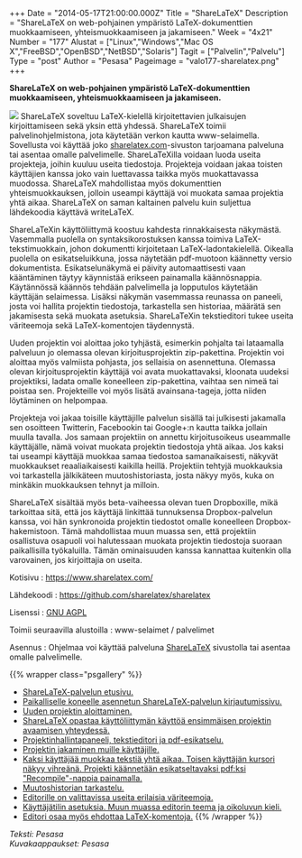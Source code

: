 +++
Date = "2014-05-17T21:00:00.000Z"
Title = "ShareLaTeX"
Description = "ShareLaTeX on web-pohjainen ympäristö LaTeX-dokumenttien muokkaamiseen, yhteismuokkaamiseen ja jakamiseen."
Week = "4x21"
Number = "177"
Alustat = ["Linux","Windows","Mac OS X","FreeBSD","OpenBSD","NetBSD","Solaris"]
Tagit = ["Palvelin","Palvelu"]
Type = "post"
Author = "Pesasa"
Pageimage = "valo177-sharelatex.png"
+++


**ShareLaTeX on web-pohjainen ympäristö LaTeX-dokumenttien
muokkaamiseen, yhteismuokkaamiseen ja jakamiseen.**

![ ](/images/valo177-sharelatex.png "fig:valo177-sharelatex.png") ShareLaTeX
soveltuu LaTeX-kielellä kirjoitettavien julkaisujen kirjoittamiseen sekä
yksin että yhdessä. ShareLaTeX toimii palvelinohjelmistona, jota
käytetään verkon kautta www-selaimella. Sovellusta voi käyttää joko
[sharelatex.com](http://www.sharelatex.com)-sivuston tarjoamana
palveluna tai asentaa omalle palvelimelle. ShareLaTeXilla voidaan luoda
useita projekteja, joihin kuuluu useita tiedostoja. Projekteja voidaan
jakaa toisten käyttäjien kanssa joko vain luettavassa taikka myös
muokattavassa muodossa. ShareLaTeX mahdollistaa myös dokumenttien
yhteismuokkauksen, jolloin useampi käyttäjä voi muokata samaa projektia
yhtä aikaa. ShareLaTeX on saman kaltainen palvelu kuin suljettua
lähdekoodia käyttävä writeLaTeX.

ShareLaTeXin käyttöliittymä koostuu kahdesta rinnakkaisesta näkymästä.
Vasemmalla puolella on syntaksikorostuksen kanssa toimiva
LaTeX-tekstimuokkain, johon dokumentti kirjoitetaan
LaTeX-ladontakielellä. Oikealla puolella on esikatseluikkuna, jossa
näytetään pdf-muotoon käännetty versio dokumentista. Esikatselunäkymä ei
päivity automaattisesti vaan kääntäminen täytyy käynnistää erikseen
painamalla käännösnappia. Käytännössä käännös tehdään palvelimella ja
lopputulos käytetään käyttäjän selaimessa. Lisäksi näkymän vasemmassa
reunassa on paneeli, josta voi hallita projektin tiedostoja, tarkastella
sen historiaa, määrätä sen jakamisesta sekä muokata asetuksia.
ShareLaTeXin tekstieditori tukee useita väriteemoja sekä
LaTeX-komentojen täydennystä.

Uuden projektin voi aloittaa joko tyhjästä, esimerkin pohjalta tai
lataamalla palveluun jo olemassa olevan kirjoitusprojektin
zip-pakettina. Projektin voi aloittaa myös valmiista pohjasta, jos
sellaisia on asennettuna. Olemassa olevan kirjoitusprojektin käyttäjä
voi avata muokattavaksi, kloonata uudeksi projektiksi, ladata omalle
koneelleen zip-pakettina, vaihtaa sen nimeä tai poistaa sen.
Projekteille voi myös lisätä avainsana-tageja, jotta niiden löytäminen
on helpompaa.

Projekteja voi jakaa toisille käyttäjille palvelun sisällä tai
julkisesti jakamalla sen osoitteen Twitterin, Facebookin tai Google+:n
kautta taikka jollain muulla tavalla. Jos samaan projektiin on annettu
kirjoitusoikeus useammalle käyttäjälle, nämä voivat muokata projektin
tiedostoja yhtä aikaa. Jos kaksi tai useampi käyttäjä muokkaa samaa
tiedostoa samanaikaisesti, näkyvät muokkaukset reaaliaikaisesti kaikilla
heillä. Projektiin tehtyjä muokkauksia voi tarkastella jälkikäteen
muutoshistoriasta, josta näkyy myös, kuka on minkäkin muokkauksen tehnyt
ja milloin.

ShareLaTeX sisältää myös beta-vaiheessa olevan tuen Dropboxille, mikä
tarkoittaa sitä, että jos käyttäjä linkittää tunnuksensa
Dropbox-palvelun kanssa, voi hän synkronoida projektin tiedostot omalle
koneelleen Dropbox-hakemistoon. Tämä mahdollistaa muun muassa sen, että
projektiin osallistuva osapuoli voi halutessaan muokata projektin
tiedostoja suoraan paikallisilla työkaluilla. Tämän ominaisuuden kanssa
kannattaa kuitenkin olla varovainen, jos kirjoittajia on useita.

Kotisivu
:   <https://www.sharelatex.com/>

Lähdekoodi
:   <https://github.com/sharelatex/sharelatex>

Lisenssi
:   [GNU AGPL](http://www.gnu.org/licenses/agpl-3.0.html)

Toimii seuraavilla alustoilla
:   www-selaimet / palvelimet

Asennus
:   Ohjelmaa voi käyttää palveluna
    [ShareLaTeX](https://www.sharelatex.com/) sivustolla tai asentaa
    omalle palvelimelle.

{{% wrapper class="psgallery" %}}
-   [ShareLaTeX-palvelun etusivu.](/images/sharelatex-1.jpg)
-   [Paikalliselle koneelle asennetun ShareLaTeX-palvelun
    kirjautumissivu.](/images/sharelatex-2.jpg)
-   [Uuden projektin aloittaminen.](/images/sharelatex-3.jpg)
-   [ShareLaTeX opastaa käyttöliittymän käyttöä ensimmäisen projektin
    avaamisen yhteydessä.](/images/sharelatex-4.jpg)
-   [Projektinhallintapaneeli, tekstieditori ja
    pdf-esikatselu.](/images/sharelatex-5.jpg)
-   [Projektin jakaminen muille käyttäjille.](/images/sharelatex-6.jpg)
-   [Kaksi käyttäjää muokkaa tekstiä yhtä aikaa. Toisen käyttäjän
    kursori näkyy vihreänä. Projekti käännetään esikatseltavaksi pdf:ksi
    "Recompile"-nappia painamalla.](/images/sharelatex-7.jpg)
-   [Muutoshistorian tarkastelu.](/images/sharelatex-8.jpg)
-   [Editorille on valittavissa useita erilaisia
    väriteemoja.](/images/sharelatex-9.jpg)
-   [Käyttäjätilin asetuksia. Muun muassa editorin teema ja oikoluvun
    kieli.](/images/sharelatex-10.jpg)
-   [Editori osaa myös ehdottaa
    LaTeX-komentoja.](/images/sharelatex-11.jpg)
{{% /wrapper %}}

*Teksti: Pesasa* <br />
*Kuvakaappaukset: Pesasa*



